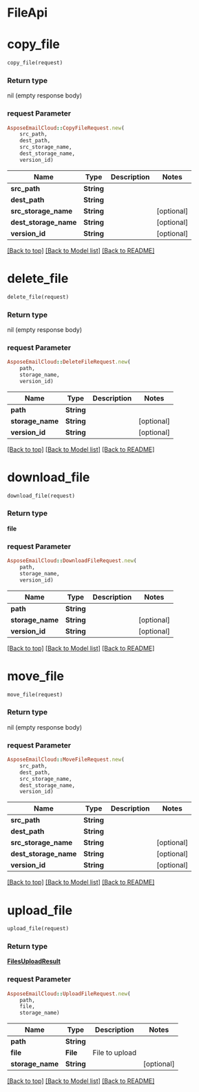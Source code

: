 # FileApi

            
<a name="copy_file"></a>
# copy_file

```ruby
copy_file(request)
```



### Return type

nil (empty response body)

### request Parameter
```ruby
AsposeEmailCloud::CopyFileRequest.new(
    src_path,
    dest_path,
    src_storage_name,
    dest_storage_name,
    version_id)
```

Name | Type | Description  | Notes
------------- | ------------- | ------------- | -------------
 **src_path** | **String** |  | 
 **dest_path** | **String** |  | 
 **src_storage_name** | **String** |  | [optional] 
 **dest_storage_name** | **String** |  | [optional] 
 **version_id** | **String** |  | [optional] 

[[Back to top]](#) [[Back to Model list]](Models.md) [[Back to README]](README.md)
            
<a name="delete_file"></a>
# delete_file

```ruby
delete_file(request)
```



### Return type

nil (empty response body)

### request Parameter
```ruby
AsposeEmailCloud::DeleteFileRequest.new(
    path,
    storage_name,
    version_id)
```

Name | Type | Description  | Notes
------------- | ------------- | ------------- | -------------
 **path** | **String** |  | 
 **storage_name** | **String** |  | [optional] 
 **version_id** | **String** |  | [optional] 

[[Back to top]](#) [[Back to Model list]](Models.md) [[Back to README]](README.md)
            
<a name="download_file"></a>
# download_file

```ruby
download_file(request)
```



### Return type

**file**

### request Parameter
```ruby
AsposeEmailCloud::DownloadFileRequest.new(
    path,
    storage_name,
    version_id)
```

Name | Type | Description  | Notes
------------- | ------------- | ------------- | -------------
 **path** | **String** |  | 
 **storage_name** | **String** |  | [optional] 
 **version_id** | **String** |  | [optional] 

[[Back to top]](#) [[Back to Model list]](Models.md) [[Back to README]](README.md)
            
<a name="move_file"></a>
# move_file

```ruby
move_file(request)
```



### Return type

nil (empty response body)

### request Parameter
```ruby
AsposeEmailCloud::MoveFileRequest.new(
    src_path,
    dest_path,
    src_storage_name,
    dest_storage_name,
    version_id)
```

Name | Type | Description  | Notes
------------- | ------------- | ------------- | -------------
 **src_path** | **String** |  | 
 **dest_path** | **String** |  | 
 **src_storage_name** | **String** |  | [optional] 
 **dest_storage_name** | **String** |  | [optional] 
 **version_id** | **String** |  | [optional] 

[[Back to top]](#) [[Back to Model list]](Models.md) [[Back to README]](README.md)
            
<a name="upload_file"></a>
# upload_file

```ruby
upload_file(request)
```



### Return type

[**FilesUploadResult**](FilesUploadResult.md)

### request Parameter
```ruby
AsposeEmailCloud::UploadFileRequest.new(
    path,
    file,
    storage_name)
```

Name | Type | Description  | Notes
------------- | ------------- | ------------- | -------------
 **path** | **String** |  | 
 **file** | **File** | File to upload | 
 **storage_name** | **String** |  | [optional] 

[[Back to top]](#) [[Back to Model list]](Models.md) [[Back to README]](README.md)

